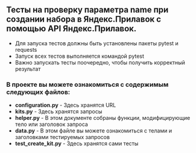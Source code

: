 ﻿## Тесты на проверку параметра name при создании набора в Яндекс.Прилавок с помощью API Яндекс.Прилавок.
- Для запуска тестов должны быть установлены пакеты pytest и requests
- Запуск всех тестов выполняется командой pytest
- Важно запускать тесты поочередно, чтобы получить корректный результат

### В проекте вы можете ознакомиться с содержимым следующих файлов:
+ **configuration.py** - Здесь хранятся URL 
+ **kits.py** - Здесь хранятся запросы 
+ **helper.py** - В этом документе собраны функции, модифицирующие тело или заголовок запроса
+ **data.py** - В этом файле вы можете ознакомиться с телами и заголовками тестируемых запросов
+ **test_create_kit.py** - Здесь хранятся сами тесты
